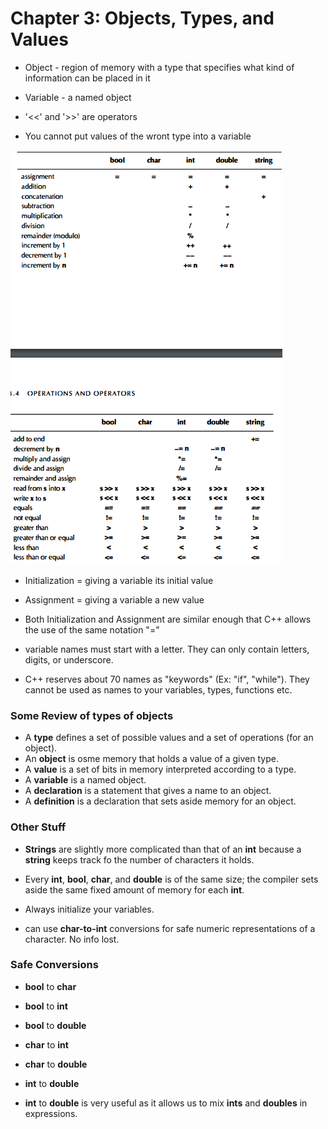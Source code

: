 # Chapter 3: Objects, Types, and Values

- Object - region of memory with a type that specifies what kind of information can be placed in it

- Variable - a named object

- '<<' and '>>' are operators

- You cannot put values of the wront type into a variable

![operators](./images/Operators.png)

- Initialization = giving a variable its initial value

- Assignment = giving a variable a new value

- Both Initialization and Assignment are similar enough that C++ allows the use of the same notation "="

- variable names must start with a letter. They can only contain letters, digits, or underscore.

- C++ reserves about 70 names as "keywords" (Ex: "if", "while"). They cannot be used as names to your variables, types, functions etc.

### Some Review of types of objects

- A __type__ defines a set of possible values and a set of operations (for an object).
- An __object__ is osme memory that holds a value of a given type.
- A __value__ is a set of bits in memory interpreted according to a type.
- A __variable__ is a named object.
- A __declaration__ is a statement that gives a name to an object.
- A __definition__ is a declaration that sets aside memory for an object.



### Other Stuff

- __Strings__ are slightly more complicated than that of an __int__ because a __string__ keeps track fo the number of characters it holds.

- Every __int__, __bool__, __char__, and __double__ is of the same size; the compiler sets aside the same fixed amount of memory for each __int__.

- Always initialize your variables.

- can use __char-to-int__ conversions for safe numeric representations of a character. No info lost.

### Safe Conversions

- __bool__ to __char__
- __bool__ to __int__
- __bool__ to __double__
- __char__ to __int__
- __char__ to __double__
- __int__ to __double__

- __int__ to __double__ is very useful as it allows us to mix __ints__ and __doubles__ in expressions.
